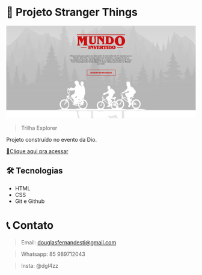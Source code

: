 # 👾 Projeto Stranger Things

![preview.png](./.github/preview.png)

> Trilha Explorer

Projeto construído no evento da Dio.

[🔗Clique aqui pra acessar](https://douglasffjw.github.io/MundoInvertido/)

## 🛠 Tecnologias

- HTML
- CSS 
- Git e Github

# 📞 Contato
 
> Email: douglasfernandesti@gmail.com

> Whatsapp: 85 989712043 

> Insta: @dgl4zz
